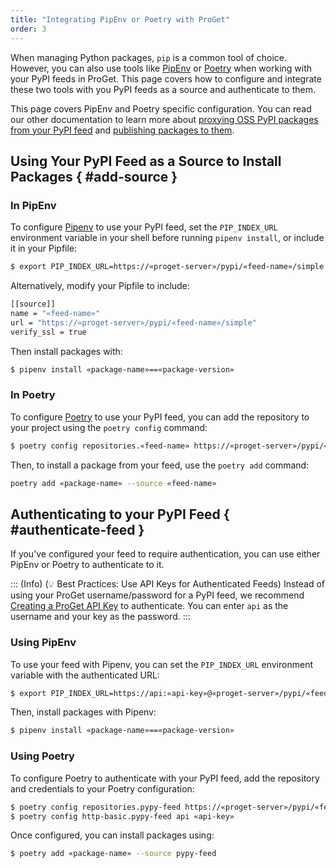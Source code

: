 ```yaml
---
title: "Integrating PipEnv or Poetry with ProGet"
order: 3
---
```


When managing Python packages, `pip` is a common tool of choice. However, you can also use tools like [PipEnv](https://pipenv.pypa.io/en/latest/) or [Poetry](https://python-poetry.org/) when working with your PyPI feeds in ProGet. This page covers how to configure and integrate these two tools with you PyPI feeds as a source and authenticate to them. 

This page covers PipEnv and Poetry specific configuration. You can read our other documentation to learn more about [proxying OSS PyPI packages from your PyPI feed](/docs/proget/feeds/pypi/howto-pypi-proxy) and [publishing packages to them](/docs/proget/feeds/pypi/howto-pypi-publish). 

## Using Your PyPI Feed as a Source to Install Packages { #add-source }

### In PipEnv

To configure [Pipenv](https://pipenv.pypa.io/en/latest/) to use your PyPI feed, set the `PIP_INDEX_URL` environment variable in your shell before running `pipenv install`, or include it in your Pipfile:

```bash
$ export PIP_INDEX_URL=https://«proget-server»/pypi/«feed-name»/simple
```

Alternatively, modify your Pipfile to include:

```bash
[[source]]
name = "«feed-name»"
url = "https://«proget-server»/pypi/«feed-name»/simple"
verify_ssl = true
```

Then install packages with:

```bash
$ pipenv install «package-name»==«package-version»
```

### In Poetry

To configure [Poetry](https://python-poetry.org/) to use your PyPI feed, you can add the repository to your project using the `poetry config` command:

```bash
$ poetry config repositories.«feed-name» https://«proget-server»/pypi/«feed-name»/simple
```

Then, to install a package from your feed, use the `poetry add` command:

```bash
poetry add «package-name» --source «feed-name»
```

## Authenticating to your PyPI Feed { #authenticate-feed }

If you've configured your feed to require authentication, you can use either PipEnv or Poetry to authenticate to it.

::: (Info) (💡 Best Practices: Use API Keys for Authenticated Feeds)
Instead of using your ProGet username/password for a PyPI feed, we recommend [Creating a ProGet API Key](/docs/proget/reference-api/proget-apikeys) to authenticate. You can enter `api` as the username and your key as the password.
:::

### Using PipEnv

To use your feed with Pipenv, you can set the `PIP_INDEX_URL` environment variable with the authenticated URL:

```bash
$ export PIP_INDEX_URL=https://api:«api-key»@«proget-server»/pypi/«feed-name»/simple
```

Then, install packages with Pipenv:

```bash
$ pipenv install «package-name»==«package-version»
```

### Using Poetry

To configure Poetry to authenticate with your PyPI feed, add the repository and credentials to your Poetry configuration:

```bash
$ poetry config repositories.pypy-feed https://«proget-server»/pypi/«feed-name»/simple
$ poetry config http-basic.pypy-feed api «api-key»
```

Once configured, you can install packages using:

```bash
$ poetry add «package-name» --source pypy-feed
```